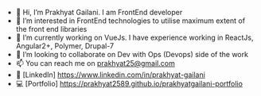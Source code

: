 - 👋 Hi, I’m Prakhyat Gailani. I am FrontEnd developer
- 👀 I’m interested in FrontEnd technologies to utilise maximum extent of the front end libraries
- 🌱 I’m currently working on VueJs. I have experience working in ReactJs, Angular2+, Polymer, Drupal-7
- 💞️ I’m looking to collaborate on Dev with Ops (Devops) side of the work
- 📫 You can reach me on prakhyat25@gmail.com
- 📡 [LinkedIn] https://www.linkedin.com/in/prakhyat-gailani
- 💻 [Portfolio] https://prakhyat2589.github.io/prakhyatgailani-portfolio

<!---
Prakhyat2589/Prakhyat2589 is a ✨ special ✨ repository because its `README.md` (this file) appears on your GitHub profile.
You can click the Preview link to take a look at your changes.
--->
